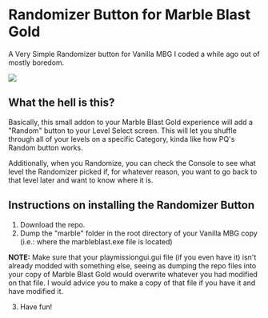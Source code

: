 # Randomizer Button for Marble Blast Gold
A Very Simple Randomizer button for Vanilla MBG I coded a while ago out of mostly boredom.

![](https://media1.giphy.com/media/VOk8SLNRpTc3Ublcuf/giphy.gif)

## What the hell is this?
Basically, this small addon to your Marble Blast Gold experience will add a "Random" button to your Level Select screen. This will let you shuffle through all of your levels on a specific Category, kinda like how PQ's Random button works.

Additionally, when you Randomize, you can check the Console to see what level the Randomizer picked if, for whatever reason, you want to go back to that level later and want to know where it is.

## Instructions on installing the Randomizer Button
1) Download the repo.
2) Dump the "marble" folder in the root directory of your Vanilla MBG copy (i.e.: where the marbleblast.exe file is located)

**NOTE:** Make sure that your playmissiongui.gui file (if you even have it) isn't already modded with something else, seeing as dumping the repo files into your copy of Marble Blast Gold would overwrite whatever you had modified on that file. I would advice you to make a copy of that file if you have it and have modified it.

3) Have fun!

